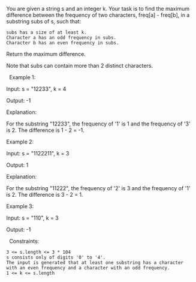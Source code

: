 You are given a string s and an integer k. Your task is to find the maximum difference between the frequency of two characters, freq[a] - freq[b], in a substring subs of s, such that:


	subs has a size of at least k.
	Character a has an odd frequency in subs.
	Character b has an even frequency in subs.


Return the maximum difference.

Note that subs can contain more than 2 distinct characters.

 
Example 1:


Input: s = "12233", k = 4

Output: -1

Explanation:

For the substring "12233", the frequency of '1' is 1 and the frequency of '3' is 2. The difference is 1 - 2 = -1.


Example 2:


Input: s = "1122211", k = 3

Output: 1

Explanation:

For the substring "11222", the frequency of '2' is 3 and the frequency of '1' is 2. The difference is 3 - 2 = 1.


Example 3:


Input: s = "110", k = 3

Output: -1


 
Constraints:


	3 <= s.length <= 3 * 104
	s consists only of digits '0' to '4'.
	The input is generated that at least one substring has a character with an even frequency and a character with an odd frequency.
	1 <= k <= s.length

